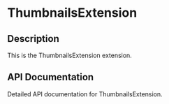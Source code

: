 # ThumbnailsExtension

## Description

This is the ThumbnailsExtension extension.

## API Documentation

Detailed API documentation for ThumbnailsExtension.
